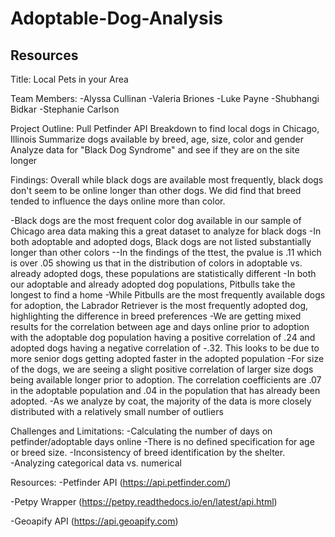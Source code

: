 # Adoptable-Dog-Analysis

## Resources


Title: Local Pets in your Area

Team Members:
-Alyssa Cullinan
-Valeria Briones
-Luke Payne
-Shubhangi Bidkar
-Stephanie Carlson


Project Outline:
Pull Petfinder API
Breakdown to find local dogs in Chicago, Illinois
Summarize dogs available by breed, age, size, color and gender
Analyze data for "Black Dog Syndrome" and see if they are on the site longer

Findings:
Overall while black dogs are available most frequently, black dogs don't seem to be online longer than other dogs. We did find that breed tended to influence the days online more than color.

-Black dogs are the most frequent color dog available in our sample of Chicago area data making this a great dataset to analyze for black dogs
-In both adoptable and adopted dogs, Black dogs are not listed substantially longer than other colors
--In the findings of the ttest, the pvalue is .11 which is over .05 showing us that in the distribution of colors in adoptable vs. already adopted dogs, these populations are statistically different
-In both our adoptable and already adopted dog populations, Pitbulls take the longest to find a home
-While Pitbulls are the most frequently available dogs for adoption, the Labrador Retriever is the most frequently adopted dog, highlighting the difference in breed preferences
-We are getting mixed results for the correlation between age and days online prior to adoption with the adoptable dog population having a positive correlation of .24 and adopted dogs having a negative   correlation of -.32. This looks to be due to more senior dogs getting adopted faster in the adopted population
-For size of the dogs, we are seeing a slight positive correlation of larger size dogs being available longer prior to adoption. The correlation coefficients are .07 in the adoptable population and .04 in the population that has already been adopted.
-As we analyze by coat, the majority of the data is more closely distributed with a relatively small number of outliers

Challenges and Limitations:
-Calculating the number of days on petfinder/adoptable days online 
-There is no defined specification for age or breed size. 
-Inconsistency of breed identification by the  shelter.  
-Analyzing categorical data vs. numerical


Resources:
-Petfinder API (https://api.petfinder.com/)

-Petpy Wrapper (https://petpy.readthedocs.io/en/latest/api.html)

-Geoapify API (https://api.geoapify.com)

